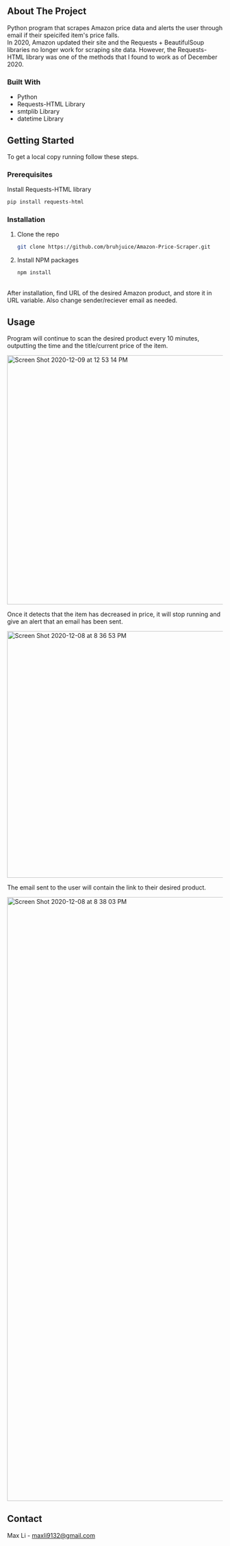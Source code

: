 <!-- ABOUT THE PROJECT -->
## About The Project

Python program that scrapes Amazon price data and alerts the user through email if their speicifed item's price falls. <br />
In 2020, Amazon updated their site and the Requests + BeautifulSoup libraries no longer work for scraping site data.
However, the Requests-HTML library was one of the methods that I found to work as of December 2020. 


### Built With

* Python
* Requests-HTML Library
* smtplib Library
* datetime Library



<!-- GETTING STARTED -->
## Getting Started

To get a local copy running follow these steps.

### Prerequisites

Install Requests-HTML library
  ```sh
  pip install requests-html
  ```

### Installation

1. Clone the repo
   ```sh
   git clone https://github.com/bruhjuice/Amazon-Price-Scraper.git
   ```
2. Install NPM packages
   ```sh
   npm install
   ```

<br />
After installation, find URL of the desired Amazon product, and store it in URL variable. Also change sender/reciever email as needed.

<!-- USAGE EXAMPLES -->
## Usage

Program will continue to scan the desired product every 10 minutes, outputting the time and the title/current price of the item. 

<img width="582" alt="Screen Shot 2020-12-09 at 12 53 14 PM" src="https://user-images.githubusercontent.com/69620469/101686449-ed062e80-3a1d-11eb-8a42-b5d8fde8dd15.png">

Once it detects that the item has decreased in price, it will stop running and give an alert that an email has been sent. 

<img width="576" alt="Screen Shot 2020-12-08 at 8 36 53 PM" src="https://user-images.githubusercontent.com/69620469/101585938-a836b500-3995-11eb-9e06-736057b73e53.png">

The email sent to the user will contain the link to their desired product.

<img width="1410" alt="Screen Shot 2020-12-08 at 8 38 03 PM" src="https://user-images.githubusercontent.com/69620469/101686319-be885380-3a1d-11eb-9379-7e7cfb70be4e.png">





<!-- CONTACT -->
## Contact

Max Li - maxli9132@gmail.com
